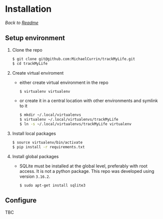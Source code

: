 # Installation

_Back to [Readme](/README.md)_


## Setup environment

1. Clone the repo

    ```bash
    $ git clone git@github.com:MichaelCurrin/trackMyLife.git
    $ cd trackMyLife
    ```

2. Create virtual enviroment

    - either create virtual environment in the repo

        ```bash
        $ virtualenv virtualenv
        ```

    - or create it in a central location with other environments and symlink to it
    
        ```bash
        $ mkdir ~/.local/virtualenvs
        $ virtualenv ~/.local/virtualenvs/trackMyLife
        $ ln -s ~/.local/virtualenvs/trackMyLife virtualenv
        ```

3. Install local packages

    ```bash
    $ source virtualenv/bin/activate
    $ pip install -r requirements.txt
    ```

4. Install global packages
    
    - SQLite must be installed at the global level, preferably with root access. It is not a python package. This repo was developed using version `3.16.2`.
        ```
        $ sudo apt-get install sqlite3
        ```


## Configure

TBC
